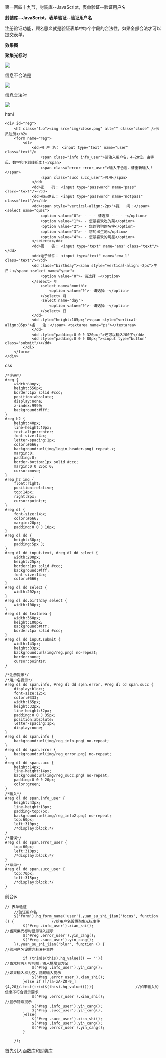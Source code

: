 第一百四十九节，封装库--JavaScript，表单验证--验证用户名

**封装库--JavaScript，表单验证--验证用户名**



注册验证功能，顾名思义就是验证表单中每个字段的合法性，如果全部合法才可以提交表单。



**效果图**

**聚集光标时**

**![](https://images2015.cnblogs.com/blog/955761/201702/955761-20170222201253960-652813145.png)**



信息不合法是

![](https://images2015.cnblogs.com/blog/955761/201702/955761-20170222201440538-1919500100.png)

信息合法时

![](https://images2015.cnblogs.com/blog/955761/201702/955761-20170222201542226-1775919141.png)



html

    
    
    <div id="reg">
        <h2 class="tuo"><img src="img/close.png" alt="" class="close" />会员注册</h2>
        <form name="reg">
            <dl>
                <dd>用 户 名： <input type="text" name="user" class="text"/>
                    <span class="info info_user">请输入用户名，4~20位，由字母、数字和下划线组成！</span>
                    <span class="error error_user">输入不合法，请重新输入！</span>
                    <span class="succ succ_user">可用</span>
                </dd>
                <dd>密　　码： <input type="password" name="pass" class="text"/></dd>
                <dd>密码确认： <input type="password" name="notpass" class="text"/></dd>
                <dd><span style="vertical-align:-2px">提　　问：</span> <select name="ques">
                    <option value="0">- - - - 请选择 - - - -</option>
                    <option value="1">- - 您最喜欢吃的菜</option>
                    <option value="2">- - 您的狗狗的名字</option>
                    <option value="3">- - 您的出生地</option>
                    <option value="4">- - 您最喜欢的明星</option>
                </select></dd>
                <dd>回　　答： <input type="text" name="ans" class="text"/></dd>
                <dd>电子邮件： <input type="text" name="email" class="text"/></dd>
                <dd class="birthday"><span style="vertical-align:-2px">生　　日：</span> <select name="year">
                    <option value="0">- 请选择 -</option>
                </select> 年
                    <select name="month">
                        <option value="0">- 请选择 -</option>
                    </select> 月
                    <select name="day">
                        <option value="0">- 请选择 -</option>
                    </select> 日
                </dd>
                <dd style="height:105px;"><span style="vertical-align:85px">备　　注：</span> <textarea name="ps"></textarea>
                </dd>
                <dd style="padding:0 0 0 320px;">还可以输入200字</dd>
                <dd style="padding:0 0 0 80px;"><input type="button" class="submit"/></dd>
            </dl>
        </form>
    </div>

css

    
    
    /*注册*/
    #reg {
        width:600px;
        height:550px;
        border:1px solid #ccc;
        position:absolute;
        display:none;
        z-index:9999;
        background:#fff;
    }
    #reg h2 {
        height:40px;
        line-height:40px;
        text-align:center;
        font-size:14px;
        letter-spacing:1px;
        color:#666;
        background:url(img/login_header.png) repeat-x;
        margin:0;
        padding:0;
        border-bottom:1px solid #ccc;
        margin:0 0 20px 0;
        cursor:move;
    }
    #reg h2 img {
        float:right;
        position:relative;
        top:14px;
        right:8px;
        cursor:pointer;
    }
    #reg dl {
        font-size:14px;
        color:#666;
        margin:20px;
        padding:0 0 0 10px;
    }
    #reg dl dd {
        height:30px;
        padding:5px 0;
    }
    #reg dl dd input.text, #reg dl dd select {
        width:200px;
        height:25px;
        border:1px solid #ccc;
        background:#fff;
        font-size:14px;
        color:#666;
    }
    #reg dl dd select {
        width:202px;
    }
    #reg dl dd.birthday select {
        width:100px;
    }
    #reg dl dd textarea {
        width:360px;
        height:100px;
        background:#fff;
        border:1px solid #ccc;
    }
    #reg dl dd input.submit {
        width:143px;
        height:33px;
        background:url(img/reg.png) no-repeat;
        border:none;
        cursor:pointer;
    }
    
    /*注册提示*/
    /*用户名提示*/
    #reg dl dd span.info, #reg dl dd span.error, #reg dl dd span.succ {
        display:block;
        font-size:12px;
        color:#333;
        width:165px;
        height:32px;
        line-height:32px;
        padding:0 0 0 35px;
        position:absolute;
        letter-spacing:1px;
        display:none;
    }
    #reg dl dd span.info {
        background:url(img/reg_info.png) no-repeat;
    }
    #reg dl dd span.error {
        background:url(img/reg_error.png) no-repeat;
    }
    #reg dl dd span.succ {
        height:14px;
        line-height:14px;
        background:url(img/reg_succ.png) no-repeat;
        padding:0 0 0 20px;
        color:green;
    }
    /*输入*/
    #reg dl dd span.info_user {
        height:43px;
        line-height:18px;
        padding-top:7px;
        background:url(img/reg_info2.png) no-repeat;
        top:60px;
        left:310px;
        /*display:block;*/
    }
    /*错误*/
    #reg dl dd span.error_user {
        top:60px;
        left:310px;
        /*display:block;*/
    }
    /*可用*/
    #reg dl dd span.succ_user {
        top:70px;
        left:315px;
        /*display:block;*/
    }

前台js

    
    
    // 表单验证
        //验证用户名
        $('form').hq_form_name('user').yuan_su_shi_jian('focus', function () {                 //给用户名设置聚集光标事件
            $('#reg .info_user').xian_shi();                                                    //当聚集光标时显示输入提示
            $('#reg .error_user').yin_cang();
            $('#reg .succ_user').yin_cang();
        }).yuan_su_shi_jian('blur', function () {                                              //给用户名设置光标离开事件
    
            if (trim($(this).hq_value()) == ''){                                               //当光标离开时判断，输入框是否为空
                $('#reg .info_user').yin_cang();                                                //如果输入框为空，隐藏输入提示
                $('#reg .error_user').xian_shi();
            }else if (!/[a-zA-Z0-9_]{4,20}/.test(trim($(this).hq_value()))){                   //如果输入的信息不符合提示要求
                $('#reg .error_user').xian_shi();                                               //显示错误提示
                $('#reg .info_user').yin_cang();
                $('#reg .succ_user').yin_cang();
            }else{
                $('#reg .succ_user').xian_shi();
                $('#reg .info_user').yin_cang();
                $('#reg .error_user').yin_cang();
            }
    
        });

首先引入函数库和封装库

